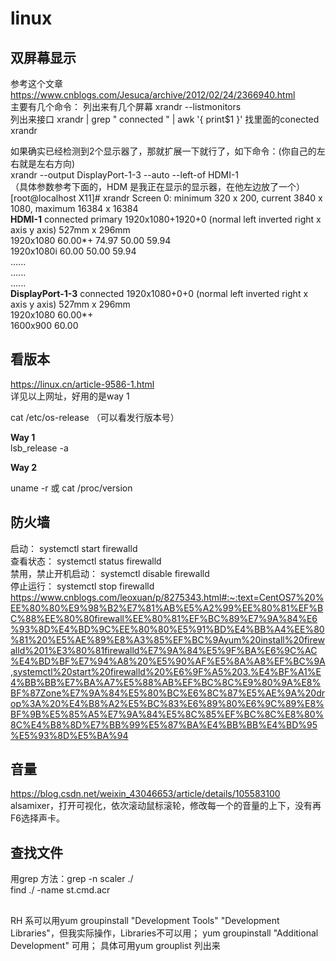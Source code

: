 # linux

## 双屏幕显示
参考这个文章  
https://www.cnblogs.com/Jesuca/archive/2012/02/24/2366940.html  
主要有几个命令：
列出来有几个屏幕   xrandr --listmonitors  
列出来接口   xrandr | grep " connected " | awk '{ print$1 }'
找里面的conected    xrandr  

如果确实已经检测到2个显示器了，那就扩展一下就行了，如下命令：(你自己的左右就是左右方向)  
xrandr --output DisplayPort-1-3 --auto --left-of HDMI-1   
（具体参数参考下面的，HDM 是我正在显示的显示器，在他左边放了一个）  
[root@localhost X11]# xrandr
Screen 0: minimum 320 x 200, current 3840 x 1080, maximum 16384 x 16384  
**HDMI-1** connected primary 1920x1080+1920+0 (normal left inverted right x axis y axis) 527mm x 296mm  
   1920x1080     60.00*+  74.97    50.00    59.94    
   1920x1080i    60.00    50.00    59.94    
......  
......  
......  
**DisplayPort-1-3** connected 1920x1080+0+0 (normal left inverted right x axis y axis) 527mm x 296mm  
   1920x1080     60.00*+  
   1600x900      60.00    


## 看版本
https://linux.cn/article-9586-1.html  
详见以上网址，好用的是way 1  

cat /etc/os-release （可以看发行版本号）

**Way 1**  
lsb_release -a  

**Way 2** 

uname -r 或 cat /proc/version  

## 防火墙
启动： systemctl start firewalld  
查看状态： systemctl status firewalld   
禁用，禁止开机启动： systemctl disable firewalld  
停止运行： systemctl stop firewalld  
https://www.cnblogs.com/leoxuan/p/8275343.html#:~:text=CentOS7%20%EE%80%80%E9%98%B2%E7%81%AB%E5%A2%99%EE%80%81%EF%BC%88%EE%80%80firewall%EE%80%81%EF%BC%89%E7%9A%84%E6%93%8D%E4%BD%9C%EE%80%80%E5%91%BD%E4%BB%A4%EE%80%81%20%E5%AE%89%E8%A3%85%EF%BC%9Ayum%20install%20firewalld%201%E3%80%81firewalld%E7%9A%84%E5%9F%BA%E6%9C%AC%E4%BD%BF%E7%94%A8%20%E5%90%AF%E5%8A%A8%EF%BC%9A,systemctl%20start%20firewalld%20%E6%9F%A5%203.%E4%BF%A1%E4%BB%BB%E7%BA%A7%E5%88%AB%EF%BC%8C%E9%80%9A%E8%BF%87Zone%E7%9A%84%E5%80%BC%E6%8C%87%E5%AE%9A%20drop%3A%20%E4%B8%A2%E5%BC%83%E6%89%80%E6%9C%89%E8%BF%9B%E5%85%A5%E7%9A%84%E5%8C%85%EF%BC%8C%E8%80%8C%E4%B8%8D%E7%BB%99%E5%87%BA%E4%BB%BB%E4%BD%95%E5%93%8D%E5%BA%94  


## 音量
https://blog.csdn.net/weixin_43046653/article/details/105583100  
alsamixer，打开可视化，依次滚动鼠标滚轮，修改每一个的音量的上下，没有再F6选择声卡。

## 查找文件
用grep 方法：grep -n scaler ./  
find ./ -name st.cmd.acr


##
RH 系可以用yum groupinstall "Development Tools" "Development Libraries"，但我实际操作，Libraries不可以用；
yum groupinstall "Additional Development"  可用；
具体可用yum grouplist 列出来

